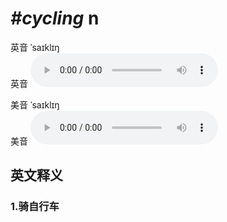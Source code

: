 # ***\#cycling*** n
英音 ˈsaɪklɪŋ  
英音
<audio src="./media/cycling1_AAC.aac" controls="controls"></audio>

美音 ˈsaɪklɪŋ  
美音
<audio src="./media/cycling2_AAC.aac" controls="controls"></audio>



  

英文释义
---
### 1.**骑自行车**  


